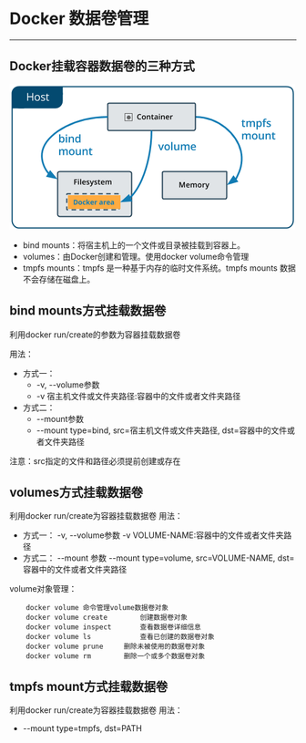 # Docker 数据卷管理
---
## Docker挂载容器数据卷的三种方式
![](/assets/00.png)
- bind mounts：将宿主机上的一个文件或目录被挂载到容器上。
- volumes：由Docker创建和管理。使用docker volume命令管理
- tmpfs mounts：tmpfs 是一种基于内存的临时文件系统。tmpfs mounts 数据不会存储在磁盘上。

## bind mounts方式挂载数据卷

利用docker run/create的参数为容器挂载数据卷

用法：
  - 方式一：
    - -v, --volume参数
    - -v 宿主机文件或文件夹路径:容器中的文件或者文件夹路径
  - 方式二：
    - --mount参数
    - --mount type=bind, src=宿主机文件或文件夹路径, dst=容器中的文件或者文件夹路径
    
注意：src指定的文件和路径必须提前创建或存在

## volumes方式挂载数据卷
利用docker run/create为容器挂载数据卷
用法：
  - 方式一： 
        -v, --volume参数
    	-v VOLUME-NAME:容器中的文件或者文件夹路径
  - 方式二：
        --mount 参数
        --mount type=volume, src=VOLUME-NAME, dst=容器中的文件或者文件夹路径
        
volume对象管理：
```
    docker volume 命令管理volume数据卷对象
    docker volume create		创建数据卷对象
    docker volume inspect		查看数据卷详细信息
    docker volume ls			查看已创建的数据卷对象
    docker volume prune		删除未被使用的数据卷对象
    docker volume rm		删除一个或多个数据卷对象
```
## tmpfs mount方式挂载数据卷
利用docker run/create为容器挂载数据卷
用法：
- --mount type=tmpfs, dst=PATH



  


